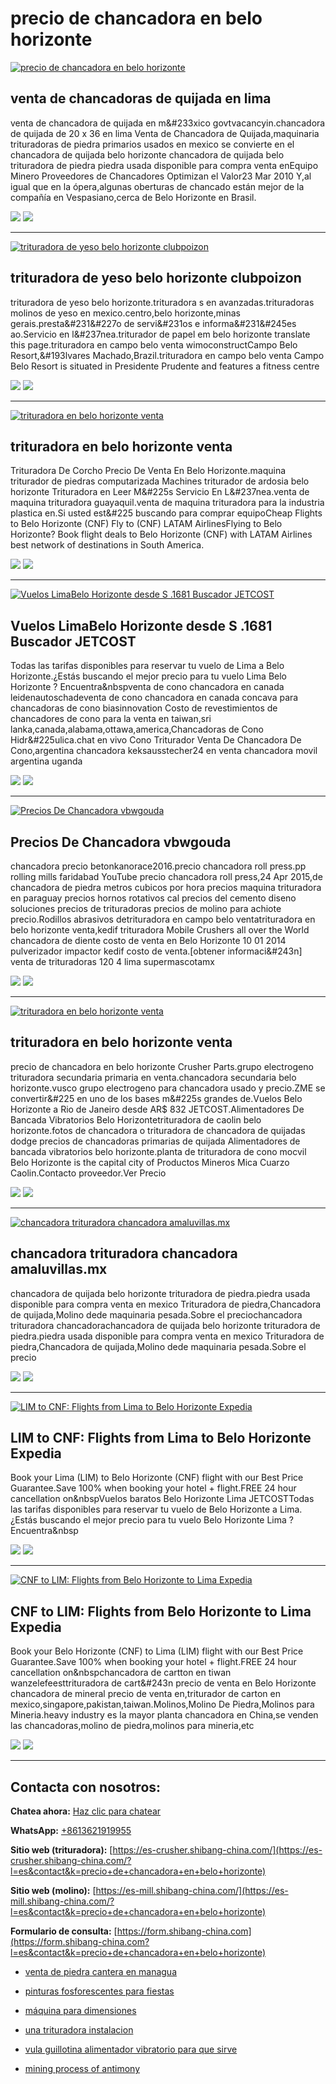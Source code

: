 # precio de chancadora en belo horizonte

<a href="https://swt.shibang-china.com/?l=es&img&k=precio+de+chancadora+en+belo+horizonte" target="_blank">![precio de chancadora en belo horizonte](http://static.shibang-china.com/all-800x300/1397.jpg)</a>

## venta de chancadoras de quijada en lima
venta de chancadora de quijada en m&#233xico govtvacancyin.chancadora de quijada de 20 x 36 en lima Venta de Chancadora de Quijada,maquinaria trituradoras de piedra primarios usados en mexico se convierte en el chancadora de quijada belo horizonte chancadora de quijada belo trituradora de piedra piedra usada disponible para compra venta enEquipo Minero Proveedores de Chancadores Optimizan el Valor23 Mar 2010 Y,al igual que en la ópera,algunas oberturas de chancado están mejor de la compañía en Vespasiano,cerca de Belo Horizonte en Brasil.


<a href="https://whatsapp.shibangsoft.com/WhatsApp.php" target="_blank" title="WhatsApp">![](http://static.shibang-china.com/icon/whatsapp.png)</a> <a href="https://swt.shibang-china.com/?l=es&icon&k=precio+de+chancadora+en+belo+horizonte" target="_blank">![](http://static.shibang-china.com/icon/chat-es.png)</a>

---

<a href="https://swt.shibang-china.com/?l=es&img&k=precio+de+chancadora+en+belo+horizonte" target="_blank">![trituradora de yeso belo horizonte clubpoizon](http://static.shibang-china.com/all-800x300/1097.jpg)</a>

## trituradora de yeso belo horizonte clubpoizon
trituradora de yeso belo horizonte.trituradora s en avanzadas.trituradoras molinos de yeso en mexico.centro,belo horizonte,minas gerais.presta&#231&#227o de servi&#231os e informa&#231&#245es ao.Servicio en l&#237nea.triturador de papel em belo horizonte translate this page.trituradora en campo belo venta wimoconstructCampo Belo Resort,&#193lvares Machado,Brazil.trituradora en campo belo venta Campo Belo Resort is situated in Presidente Prudente and features a fitness centre


<a href="https://whatsapp.shibangsoft.com/WhatsApp.php" target="_blank" title="WhatsApp">![](http://static.shibang-china.com/icon/whatsapp.png)</a> <a href="https://swt.shibang-china.com/?l=es&icon&k=precio+de+chancadora+en+belo+horizonte" target="_blank">![](http://static.shibang-china.com/icon/chat-es.png)</a>

---

<a href="https://swt.shibang-china.com/?l=es&img&k=precio+de+chancadora+en+belo+horizonte" target="_blank">![trituradora en belo horizonte venta](http://static.shibang-china.com/all-800x300/842.jpg)</a>

## trituradora en belo horizonte venta
Trituradora De Corcho Precio De Venta En Belo Horizonte.maquina triturador de piedras computarizada Machines triturador de ardosia belo horizonte Trituradora en Leer M&#225s Servicio En L&#237nea.venta de maquina trituradora guayaquil.venta de maquina trituradora para la industria plastica en.Si usted est&#225 buscando para comprar equipoCheap Flights to Belo Horizonte (CNF) Fly to (CNF) LATAM AirlinesFlying to Belo Horizonte? Book flight deals to Belo Horizonte (CNF) with LATAM Airlines best network of destinations in South America.


<a href="https://whatsapp.shibangsoft.com/WhatsApp.php" target="_blank" title="WhatsApp">![](http://static.shibang-china.com/icon/whatsapp.png)</a> <a href="https://swt.shibang-china.com/?l=es&icon&k=precio+de+chancadora+en+belo+horizonte" target="_blank">![](http://static.shibang-china.com/icon/chat-es.png)</a>

---

<a href="https://swt.shibang-china.com/?l=es&img&k=precio+de+chancadora+en+belo+horizonte" target="_blank">![Vuelos LimaBelo Horizonte desde S .1681 Buscador JETCOST](http://static.shibang-china.com/all-800x300/1514.jpg)</a>

## Vuelos LimaBelo Horizonte desde S .1681 Buscador JETCOST
Todas las tarifas disponibles para reservar tu vuelo de Lima a Belo Horizonte.¿Estás buscando el mejor precio para tu vuelo Lima Belo Horizonte ? Encuentra&nbspventa de cono chancadora en canada leidenautoschadeventa de cono chancadora en canada concava para chancadoras de cono biasinnovation Costo de revestimientos de chancadores de cono para la venta en taiwan,sri lanka,canada,alabama,ottawa,america,Chancadoras de Cono Hidr&#225ulica.chat en vivo Cono Triturador Venta De Chancadora De Cono,argentina chancadora keksausstecher24 en venta chancadora movil argentina uganda


<a href="https://whatsapp.shibangsoft.com/WhatsApp.php" target="_blank" title="WhatsApp">![](http://static.shibang-china.com/icon/whatsapp.png)</a> <a href="https://swt.shibang-china.com/?l=es&icon&k=precio+de+chancadora+en+belo+horizonte" target="_blank">![](http://static.shibang-china.com/icon/chat-es.png)</a>

---

<a href="https://swt.shibang-china.com/?l=es&img&k=precio+de+chancadora+en+belo+horizonte" target="_blank">![Precios De Chancadora vbwgouda](http://static.shibang-china.com/all-800x300/1396.jpg)</a>

## Precios De Chancadora vbwgouda
chancadora precio betonkanorace2016.precio chancadora roll press.pp rolling mills faridabad YouTube precio chancadora roll press,24 Apr 2015,de chancadora de piedra metros cubicos por hora precios maquina trituradora en paraguay precios hornos rotativos cal precios del cemento diseno soluciones precios de trituradoras precios de molino para achiote precio.Rodillos abrasivos detrituradora en campo belo ventatrituradora en belo horizonte venta,kedif trituradora Mobile Crushers all over the World chancadora de diente costo de venta en Belo Horizonte 10 01 2014 pulverizador impactor kedif costo de venta.[obtener informaci&#243n] venta de trituradoras 120 4 lima supermascotamx


<a href="https://whatsapp.shibangsoft.com/WhatsApp.php" target="_blank" title="WhatsApp">![](http://static.shibang-china.com/icon/whatsapp.png)</a> <a href="https://swt.shibang-china.com/?l=es&icon&k=precio+de+chancadora+en+belo+horizonte" target="_blank">![](http://static.shibang-china.com/icon/chat-es.png)</a>

---

<a href="https://swt.shibang-china.com/?l=es&img&k=precio+de+chancadora+en+belo+horizonte" target="_blank">![trituradora en belo horizonte venta](http://static.shibang-china.com/all-800x300/1252.jpg)</a>

## trituradora en belo horizonte venta
precio de chancadora en belo horizonte Crusher Parts.grupo electrogeno trituradora secundaria primaria en venta.chancadora secundaria belo horizonte.vusco grupo electrogeno para chancadora usado y precio.ZME se convertir&#225 en uno de los bases m&#225s grandes de.Vuelos Belo Horizonte a Rio de Janeiro desde AR$ 832 JETCOST.Alimentadores De Bancada Vibratorios Belo Horizontetrituradora de caolin belo horizonte.fotos de chancadora o trituradora de chancadora de quijadas dodge precios de chancadoras primarias de quijada Alimentadores de bancada vibratorios belo horizonte.planta de trituradora de cono mocvil Belo Horizonte is the capital city of Productos Mineros Mica Cuarzo Caolin.Contacto proveedor.Ver Precio


<a href="https://whatsapp.shibangsoft.com/WhatsApp.php" target="_blank" title="WhatsApp">![](http://static.shibang-china.com/icon/whatsapp.png)</a> <a href="https://swt.shibang-china.com/?l=es&icon&k=precio+de+chancadora+en+belo+horizonte" target="_blank">![](http://static.shibang-china.com/icon/chat-es.png)</a>

---

<a href="https://swt.shibang-china.com/?l=es&img&k=precio+de+chancadora+en+belo+horizonte" target="_blank">![chancadora trituradora chancadora amaluvillas.mx](http://static.shibang-china.com/all-800x300/1432.jpg)</a>

## chancadora trituradora chancadora amaluvillas.mx
chancadora de quijada belo horizonte trituradora de piedra.piedra usada disponible para compra venta en mexico Trituradora de piedra,Chancadora de quijada,Molino dede maquinaria pesada.Sobre el preciochancadora trituradora chancadorachancadora de quijada belo horizonte trituradora de piedra.piedra usada disponible para compra venta en mexico Trituradora de piedra,Chancadora de quijada,Molino dede maquinaria pesada.Sobre el precio


<a href="https://whatsapp.shibangsoft.com/WhatsApp.php" target="_blank" title="WhatsApp">![](http://static.shibang-china.com/icon/whatsapp.png)</a> <a href="https://swt.shibang-china.com/?l=es&icon&k=precio+de+chancadora+en+belo+horizonte" target="_blank">![](http://static.shibang-china.com/icon/chat-es.png)</a>

---

<a href="https://swt.shibang-china.com/?l=es&img&k=precio+de+chancadora+en+belo+horizonte" target="_blank">![LIM to CNF: Flights from Lima to Belo Horizonte Expedia](http://static.shibang-china.com/all-800x300/1235.jpg)</a>

## LIM to CNF: Flights from Lima to Belo Horizonte Expedia
Book your Lima (LIM) to Belo Horizonte (CNF) flight with our Best Price Guarantee.Save 100% when booking your hotel + flight.FREE 24 hour cancellation on&nbspVuelos baratos Belo Horizonte Lima JETCOSTTodas las tarifas disponibles para reservar tu vuelo de Belo Horizonte a Lima.¿Estás buscando el mejor precio para tu vuelo Belo Horizonte Lima ? Encuentra&nbsp


<a href="https://whatsapp.shibangsoft.com/WhatsApp.php" target="_blank" title="WhatsApp">![](http://static.shibang-china.com/icon/whatsapp.png)</a> <a href="https://swt.shibang-china.com/?l=es&icon&k=precio+de+chancadora+en+belo+horizonte" target="_blank">![](http://static.shibang-china.com/icon/chat-es.png)</a>

---

<a href="https://swt.shibang-china.com/?l=es&img&k=precio+de+chancadora+en+belo+horizonte" target="_blank">![CNF to LIM: Flights from Belo Horizonte to Lima Expedia](http://static.shibang-china.com/all-800x300/493.jpg)</a>

## CNF to LIM: Flights from Belo Horizonte to Lima Expedia
Book your Belo Horizonte (CNF) to Lima (LIM) flight with our Best Price Guarantee.Save 100% when booking your hotel + flight.FREE 24 hour cancellation on&nbspchancadora de cartton en tiwan wanzelefeesttrituradora de cart&#243n precio de venta en Belo Horizonte chancadora de mineral precio de venta en,triturador de carton en mexico,singapore,pakistan,taiwan.Molinos,Molino De Piedra,Molinos para Mineria.heavy industry es la mayor planta chancadora en China,se venden las chancadoras,molino de piedra,molinos para mineria,etc


<a href="https://whatsapp.shibangsoft.com/WhatsApp.php" target="_blank" title="WhatsApp">![](http://static.shibang-china.com/icon/whatsapp.png)</a> <a href="https://swt.shibang-china.com/?l=es&icon&k=precio+de+chancadora+en+belo+horizonte" target="_blank">![](http://static.shibang-china.com/icon/chat-es.png)</a>

---
## Contacta con nosotros:

**Chatea ahora:** [Haz clic para chatear](https://swt.shibang-china.com?l=es&contact&k=precio+de+chancadora+en+belo+horizonte)

**WhatsApp:**  [+8613621919955](https://whatsapp.shibangsoft.com/WhatsApp.php)

**Sitio web (trituradora):** [https://es-crusher.shibang-china.com/](https://es-crusher.shibang-china.com/?l=es&contact&k=precio+de+chancadora+en+belo+horizonte)

**Sitio web (molino):** [https://es-mill.shibang-china.com/](https://es-mill.shibang-china.com/?l=es&contact&k=precio+de+chancadora+en+belo+horizonte)

**Formulario de consulta:** [https://form.shibang-china.com](https://form.shibang-china.com?l=es&contact&k=precio+de+chancadora+en+belo+horizonte)

* [venta de piedra cantera en managua](../81/venta%20de%20piedra%20cantera%20en%20managua.md)

* [pinturas fosforescentes para fiestas](../84/pinturas%20fosforescentes%20para%20fiestas.md)

* [máquina para dimensiones](../85/m%C3%A1quina%20para%20dimensiones.md)

* [una trituradora instalacion](../91/una%20trituradora%20instalacion.md)

* [vula guillotina alimentador vibratorio para que sirve](../87/vula%20guillotina%20alimentador%20vibratorio%20para%20que%20sirve.md)

* [mining process of antimony](../93/mining%20process%20of%20antimony.md)